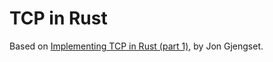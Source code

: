 # TCP in Rust

Based on [Implementing TCP in Rust (part 1)](https://www.youtube.com/watch?v=bzja9fQWzdA&), by Jon Gjengset.
